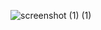 
![screenshot (1) (1)](https://user-images.githubusercontent.com/84450515/181878907-d1d3c2c0-f9f6-4291-9912-9871918b0e74.jpg)
